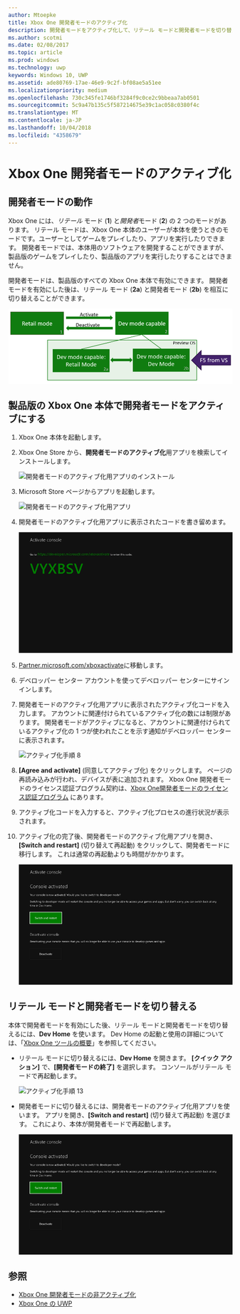 ```yaml
---
author: Mtoepke
title: Xbox One 開発者モードのアクティブ化
description: 開発者モードをアクティブ化して、リテール モードと開発者モードを切り替えることができるようにする方法を説明します。
ms.author: scotmi
ms.date: 02/08/2017
ms.topic: article
ms.prod: windows
ms.technology: uwp
keywords: Windows 10, UWP
ms.assetid: ade80769-17ae-46e9-9c2f-bf08ae5a51ee
ms.localizationpriority: medium
ms.openlocfilehash: 730c345fe1746bf3284f9c0ce2c9bbeaa7ab0501
ms.sourcegitcommit: 5c9a47b135c5f587214675e39c1ac058c0380f4c
ms.translationtype: MT
ms.contentlocale: ja-JP
ms.lasthandoff: 10/04/2018
ms.locfileid: "4358679"
---
```

# <a name="xbox-one-developer-mode-activation"></a>Xbox One 開発者モードのアクティブ化

## <a name="how-developer-mode-works"></a>開発者モードの動作
Xbox One には、*リテール* モード (**1**) と*開発者*モード (**2**) の 2 つのモードがあります。 リテール モードは、Xbox One 本体のユーザーが本体を使うときのモードです。ユーザーとしてゲームをプレイしたり、アプリを実行したりできます。 開発者モードでは、本体用のソフトウェアを開発することができますが、製品版のゲームをプレイしたり、製品版のアプリを実行したりすることはできません。

開発者モードは、製品版のすべての Xbox One 本体で有効にできます。 開発者モードを有効にした後は、リテール モード (**2a**) と開発者モード (**2b**) を相互に切り替えることができます。

![Xbox One のモード](images/dev-mode-flow.png)

## <a name="activate-developer-mode-on-your-retail-xbox-one-console"></a>製品版の Xbox One 本体で開発者モードをアクティブにする

1.  Xbox One 本体を起動します。

2.  Xbox One Store から、**開発者モードのアクティブ化**用アプリを検索してインストールします。

    ![開発者モードのアクティブ化用アプリのインストール](images/devkit-activation-1.png)

3.  Microsoft Store ページからアプリを起動します。

    ![開発者モードのアクティブ化用アプリ](images/devkit-activation-2.png)

4.  開発者モードのアクティブ化用アプリに表示されたコードを書き留めます。

    ![アクティブ化手順 5](images/activation-step-5.png)  
    
5.  [Partner.microsoft.com/xboxactivate](https://partner.microsoft.com/xboxactivate)に移動します。

6.  デベロッパー センター アカウントを使ってデベロッパー センターにサインインします。

7.  開発者モードのアクティブ化用アプリに表示されたアクティブ化コードを入力します。 アカウントに関連付けられているアクティブ化の数には制限があります。 開発者モードがアクティブになると、アカウントに関連付けられているアクティブ化の 1 つが使われたことを示す通知がデベロッパー センターに表示されます。

    ![アクティブ化手順 8](images/activation-step-8-rs2.png)    
    
8.  **[Agree and activate]** (同意してアクティブ化) をクリックします。 ページの再読み込みが行われ、デバイスが表に追加されます。 Xbox One 開発者モードのライセンス認証プログラム契約は、[Xbox One開発者モードのライセンス認証プログラム](http://go.microsoft.com/fwlink/p/?LinkId=760399) にあります。

9.  アクティブ化コードを入力すると、アクティブ化プロセスの進行状況が表示されます。  
    
10. アクティブ化の完了後、開発者モードのアクティブ化用アプリを開き、**[Switch and restart]** (切り替えて再起動) をクリックして、開発者モードに移行します。 これは通常の再起動よりも時間がかかります。

    ![アクティブ化手順 12](images/activation-step-12.png)   

## <a name="switch-between-retail-and-developer-mode"></a>リテール モードと開発者モードを切り替える
本体で開発者モードを有効にした後、リテール モードと開発者モードを切り替えるには、**Dev Home** を使います。 Dev Home の起動と使用の詳細については、「[Xbox One ツールの概要](introduction-to-xbox-tools.md)」を参照してください。

* リテール モードに切り替えるには、**Dev Home** を開きます。 **[クイック アクション]** で、**[開発者モードの終了]** を選択します。 コンソールがリテール モードで再起動します。    

  ![アクティブ化手順 13](images/activation-step-13-rs4.png)  
  
* 開発者モードに切り替えるには、開発者モードのアクティブ化用アプリを使います。 アプリを開き、**[Switch and restart]** (切り替えて再起動) を選びます。 これにより、本体が開発者モードで再起動します。  

  ![アクティブ化手順 14](images/activation-step-12.png)  

## <a name="see-also"></a>参照
- [Xbox One 開発者モードの非アクティブ化](devkit-deactivation.md)
- [Xbox One の UWP](index.md)
